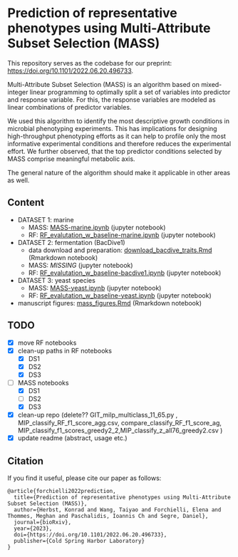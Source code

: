 # Prediction of representative phenotypes using Multi-Attribute Subset Selection (MASS)

This repository serves as the codebase for our preprint: https://doi.org/10.1101/2022.06.20.496733.

Multi-Attribute Subset Selection (MASS) is an algorithm based on mixed-integer linear programming to optimally split a set of variables into predictor and response variable. For this, the response variables are modeled as linear combinations of predictor variables.

We used this algorithm to identify the most descriptive growth conditions in microbial phenotyping experiments. This has implications for designing high-throughput phenotyping efforts as it can help to profile only the most informative experimental conditions and therefore reduces the experimental effort. We further observed, that the top predictor conditions selected by MASS comprise meaningful metabolic axis.

The general nature of the algorithm should make it applicable in other areas as well.

## Content
 - DATASET 1: marine
     - MASS: [MASS-marine.ipynb](./Code/MASS-marine.ipynb) (jupyter notebook)
     - RF: [RF_evalutation_w_baseline-marine.ipynb](./Code/RF_evalutation_w_baseline-marine.ipynb) (jupyter notebook)
 - DATASET 2: fermentation (BacDive1)
     - data download and preparation: [download_bacdive_traits.Rmd](./Code/download_bacdive_traits.Rmd) (Rmarkdown notebook)
     - MASS: _MISSING_ (jupyter notebook)
     - RF: [RF_evalutation_w_baseline-bacdive1.ipynb](./Code/RF_evalutation_w_baseline-bacdive1.ipynb) (jupyter notebook)
 - DATASET 3: yeast species
     - MASS: [MASS-yeast.ipynb](./Code/MASS-yeast.ipynb) (jupyter notebook)
     - RF: [RF_evalutation_w_baseline-yeast.ipynb](./Code/RF_evalutation_w_baseline-yeast.ipynb) (jupyter notebook)
 - manuscript figures: [mass_figures.Rmd](./Code/mass_figures.Rmd)  (Rmarkdown notebook)
 
## TODO 
 - [x] move RF notebooks
 - [x] clean-up paths in RF notebooks
     - [x] DS1
     - [x] DS2
     - [x] DS3
 - [ ] MASS notebooks
     - [x] DS1
     - [ ] DS2
     - [x] DS3
  - [x] clean-up repo (delete?? GIT_milp_multiclass_11_65.py , MIP_classify_RF_f1_score_agg.csv, compare_classify_RF_f1_score_ag, MIP_classify_f1_scores_greedy2_2,MIP_classify_z_all76_greedy2.csv )
 - [x] update readme (abstract, usage etc.)

## Citation
If you find it useful, please cite our paper as follows:

```
@article{forchielli2022prediction,
  title={Prediction of representative phenotypes using Multi-Attribute Subset Selection (MASS)},
  author={Herbst, Konrad and Wang, Taiyao and Forchielli, Elena and Thommes, Meghan and Paschalidis, Ioannis Ch and Segre, Daniel},
  journal={bioRxiv},
  year={2023},
  doi={https://doi.org/10.1101/2022.06.20.496733},
  publisher={Cold Spring Harbor Laboratory}
}
```
